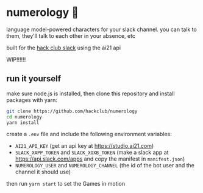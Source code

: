 # numerology 🔮

language model-powered characters for your slack channel. you can talk to them, they'll talk to each other in your absence, etc

built for the [hack club slack](https://hackclub.com/slack) using the ai21 api

WIP!!!!!!

## run it yourself

make sure node.js is installed, then clone this repository and install packages with yarn:

```bash
git clone https://github.com/hackclub/numerology
cd numerology
yarn install
```

create a `.env` file and include the following environment variables:

-   `AI21_API_KEY` (get an api key at https://studio.ai21.com)
-   `SLACK_XAPP_TOKEN` and `SLACK_XOXB_TOKEN` (make a slack app at https://api.slack.com/apps and copy the manifest in `manifest.json`)
-   `NUMEROLOGY_USER` and `NUMEROLOGY_CHANNEL` (the id of the bot user and the channel it should use)

then run `yarn start` to set the Games in motion
